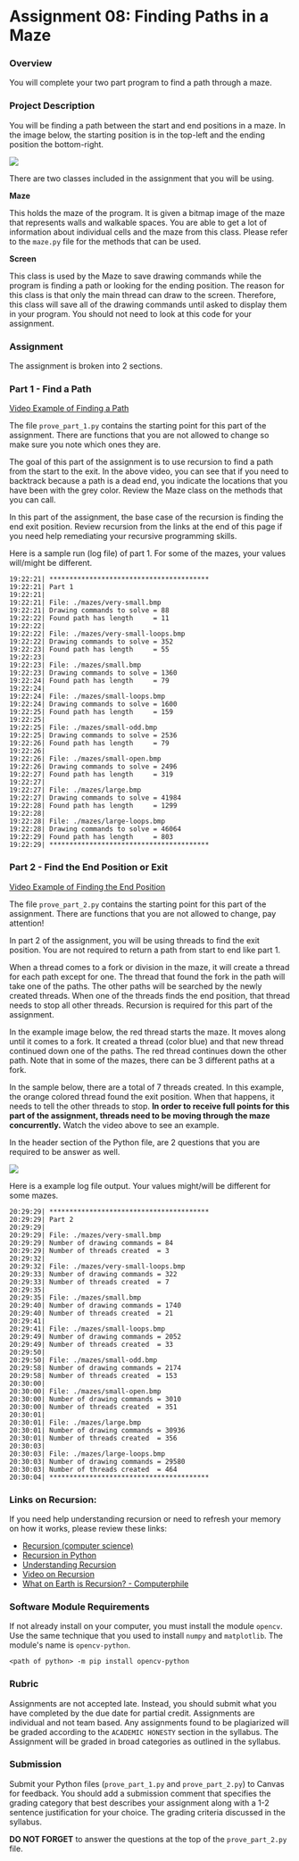 # Assignment 08: Finding Paths in a Maze

### Overview

You will complete your two part program to find a path through a maze.

### Project Description

You will be finding a path between the start and end positions in a maze. In the image below, the starting position is in the top-left and the ending position the bottom-right.

![](./assets/maze.png)

There are two classes included in the assignment that you will be using.

**Maze**

This holds the maze of the program. It is given a bitmap image of the maze that represents walls and walkable spaces. You are able to get a lot of information about individual cells and the maze from this class. Please refer to the `maze.py` file for the methods that can be used.

**Screen**

This class is used by the Maze to save drawing commands while the program is finding a path or looking for the ending position. The reason for this class is that only the main thread can draw to the screen. Therefore, this class will save all of the drawing commands until asked to display them in your program. You should not need to look at this code for your assignment.

### Assignment

The assignment is broken into 2 sections.

### Part 1 - Find a Path

[Video Example of Finding a Path](./assets/find_path.mp4)

The file `prove_part_1.py` contains the starting point for this part of the assignment. There are functions that you are not allowed to change so make sure you note which ones they are.

The goal of this part of the assignment is to use recursion to find a path from the start to the exit. In the above video, you can see that if you need to backtrack because a path is a dead end, you indicate the locations that you have been with the grey color. Review the Maze class on the methods that you can call.

In this part of the assignment, the base case of the recursion is finding the end exit position. Review recursion from the links at the end of this page if you need help remediating your recursive programming skills.

Here is a sample run (log file) of part 1. For some of the mazes, your values will/might be different.

```
19:22:21| ****************************************
19:22:21| Part 1
19:22:21|
19:22:21| File: ./mazes/very-small.bmp
19:22:21| Drawing commands to solve = 88
19:22:22| Found path has length     = 11
19:22:22|
19:22:22| File: ./mazes/very-small-loops.bmp
19:22:22| Drawing commands to solve = 352
19:22:23| Found path has length     = 55
19:22:23|
19:22:23| File: ./mazes/small.bmp
19:22:23| Drawing commands to solve = 1360
19:22:24| Found path has length     = 79
19:22:24| 
19:22:24| File: ./mazes/small-loops.bmp
19:22:24| Drawing commands to solve = 1600
19:22:25| Found path has length     = 159
19:22:25| 
19:22:25| File: ./mazes/small-odd.bmp
19:22:25| Drawing commands to solve = 2536
19:22:26| Found path has length     = 79
19:22:26| 
19:22:26| File: ./mazes/small-open.bmp
19:22:26| Drawing commands to solve = 2496
19:22:27| Found path has length     = 319
19:22:27| 
19:22:27| File: ./mazes/large.bmp
19:22:27| Drawing commands to solve = 41984
19:22:28| Found path has length     = 1299
19:22:28| 
19:22:28| File: ./mazes/large-loops.bmp
19:22:28| Drawing commands to solve = 46064
19:22:29| Found path has length     = 803
19:22:29| ****************************************
```

### Part 2 - Find the End Position or Exit

[Video Example of Finding the End Position](./assets/find_end_position.mp4)

The file `prove_part_2.py` contains the starting point for this part of the assignment. There are functions that you are not allowed to change, pay attention!

In part 2 of the assignment, you will be using threads to find the exit position. You are not required to return a path from start to end like part 1.

When a thread comes to a fork or division in the maze, it will create a thread for each path except for one. The thread that found the fork in the path will take one of the paths. The other paths will be searched by the newly created threads. When one of the threads finds the end position, that thread needs to stop all other threads. Recursion is required for this part of the assignment.

In the example image below, the red thread starts the maze. It moves along until it comes to a fork. It created a thread (color blue) and that new thread continued down one of the paths. The red thread continues down the other path. Note that in some of the mazes, there can be 3 different paths at a fork.

In the sample below, there are a total of 7 threads created. In this example, the orange colored thread found the exit position. When that happens, it needs to tell the other threads to stop. **In order to receive full points for this part of the assignment, threads need to be moving through the maze concurrently.** Watch the video above to see an example.

In the header section of the Python file, are 2 questions that you are required to be answer as well.

![](./assets/maze-threads.png)

Here is a example log file output. Your values might/will be different for some mazes.

```
20:29:29| ****************************************
20:29:29| Part 2
20:29:29|
20:29:29| File: ./mazes/very-small.bmp
20:29:29| Number of drawing commands = 84
20:29:29| Number of threads created  = 3
20:29:32| 
20:29:32| File: ./mazes/very-small-loops.bmp
20:29:33| Number of drawing commands = 322
20:29:33| Number of threads created  = 7
20:29:35| 
20:29:35| File: ./mazes/small.bmp
20:29:40| Number of drawing commands = 1740
20:29:40| Number of threads created  = 21
20:29:41| 
20:29:41| File: ./mazes/small-loops.bmp
20:29:49| Number of drawing commands = 2052
20:29:49| Number of threads created  = 33
20:29:50| 
20:29:50| File: ./mazes/small-odd.bmp
20:29:58| Number of drawing commands = 2174
20:29:58| Number of threads created  = 153
20:30:00|
20:30:00| File: ./mazes/small-open.bmp
20:30:00| Number of drawing commands = 3010
20:30:00| Number of threads created  = 351
20:30:01|
20:30:01| File: ./mazes/large.bmp
20:30:01| Number of drawing commands = 30936
20:30:01| Number of threads created  = 356
20:30:03|
20:30:03| File: ./mazes/large-loops.bmp
20:30:03| Number of drawing commands = 29580
20:30:03| Number of threads created  = 464
20:30:04| ****************************************
```

### Links on Recursion:

If you need help understanding recursion or need to refresh your memory on how it works, please review these links:

- [Recursion (computer science)](https://en.wikipedia.org/wiki/Recursion_\(computer_science\))
- [Recursion in Python](https://realpython.com/python-thinking-recursively/#recursive-functions-in-python)
- [Understanding Recursion](https://stackabuse.com/understanding-recursive-functions-with-python/)
- [Video on Recursion](https://www.youtube.com/watch?v=ngCos392W4w)
- [What on Earth is Recursion? - Computerphile](https://www.youtube.com/watch?v=Mv9NEXX1VHc)

### Software Module Requirements

If not already install on your computer, you must install the module `opencv`. Use the same technique that you used to install `numpy` and `matplotlib`. The module's name is `opencv-python`.

```
<path of python> -m pip install opencv-python
```

### Rubric

Assignments are not accepted late. Instead, you should submit what you have completed by the due date for partial credit. Assignments are individual and not team based. Any assignments found to be plagiarized will be graded according to the `ACADEMIC HONESTY` section in the syllabus. The Assignment will be graded in broad categories as outlined in the syllabus.

### Submission

Submit your Python files (`prove_part_1.py` and `prove_part_2.py`) to Canvas for feedback. You should add a submission comment that specifies the grading category that best describes your assignment along with a 1-2 sentence justification for your choice. The grading criteria discussed in the syllabus.

**DO NOT FORGET** to answer the questions at the top of the `prove_part_2.py` file.